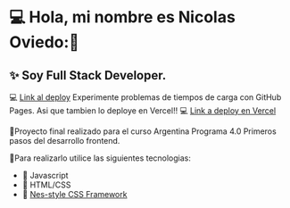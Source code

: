 
# :computer: Hola, mi nombre es Nicolas Oviedo:👋
## ✨ Soy Full Stack Developer.
:computer: [Link al deploy](https://nicovied0.github.io/ProyectoFinalAP4.0/)
Experimente problemas de tiempos de carga con GitHub Pages. Asi que tambien lo deploye en Vercel!!
:computer: [Link a deploy en Vercel](https://argentinaprograma-cv.vercel.app)

:floppy_disk:Proyecto final realizado para el curso Argentina Programa 4.0 Primeros pasos del desarrollo frontend. 

:floppy_disk:Para realizarlo utilice las siguientes tecnologias:
- :space_invader: Javascript
- :space_invader: HTML/CSS
- :space_invader: [Nes-style CSS Framework](https://nostalgic-css.github.io/NES.css/)
